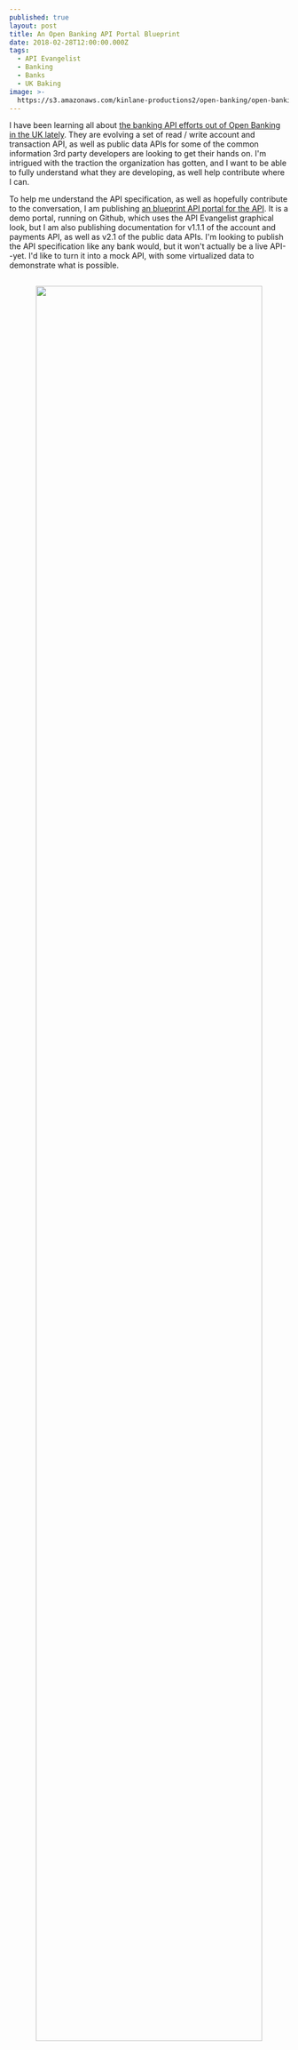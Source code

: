 ```yaml
---
published: true
layout: post
title: An Open Banking API Portal Blueprint
date: 2018-02-28T12:00:00.000Z
tags:
  - API Evangelist
  - Banking
  - Banks
  - UK Baking
image: >-
  https://s3.amazonaws.com/kinlane-productions2/open-banking/open-banking-accounts-documentation-screenshot.png
---
```

<p>I have been learning all about <a href="https://www.openbanking.org.uk/">the banking API efforts out of Open Banking in the UK lately</a>. They are evolving a set of read / write account and transaction API, as well as public data APIs for some of the common information 3rd party developers are looking to get their hands on. I'm intrigued with the traction the organization has gotten, and I want to be able to fully understand what they are developing, as well help contribute where I can.</p>
<p>To help me understand the API specification, as well as hopefully contribute to the conversation, I am publishing <a href="http://open.banking.blueprint.apievangelist.com/">an blueprint API portal for the API</a>. It is a demo portal, running on Github, which uses the API Evangelist graphical look, but I am also publishing documentation for v1.1.1 of the account and payments API, as well as v2.1 of the public data APIs. I'm looking to publish the API specification like any bank would, but it won't actually be a live API--yet. I'd like to turn it into a mock API, with some virtualized data to demonstrate what is possible.</p>
<p align="center"><a href="http://open.banking.blueprint.apievangelist.com/"><img src="{{ page.image }}" width="90%" align="center" style="padding: 15px;" /></a></p>
<p>I've only had time to publish the overview of the project, and the documentation for each current version. I have a todo list of things I would like to invest in when I have more time. Eventually, I want it to be a complete, forkable Open Banking API portal that any bank in the UK could publish. Then I'm looking to create country specific versions to help push French, German, and other banks to push a portal. It doesn't have to be my solution that the banks use, but hopefully they'll at least use what I have provided as a blueprint. The goal isn't just to get them to use the portal, it is to get them implementing their bank's API developer portal in a standardized way--similar to the API specification from Open Banking, but this is the portal specification.</p>
<p>I will spend time on the portal over the next couple of weeks. If there is something you'd like to see accomplished, or something I'm missing entirely, feel free to <a href="https://github.com/european-banking-apis/open-banking-blueprint/issues">submit a Github issue for the project</a>. The project repository is a little messy right now as it is in full development, so if you fork, be careful--you might want to wait.</p>
